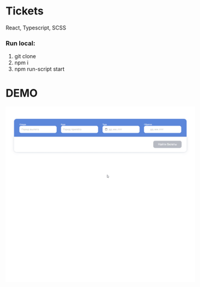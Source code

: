 # Tickets
React, Typescript, SCSS

### Run local:
1) git clone
2) npm i
3) npm run-script start

# DEMO
![Demo gif](./demo.gif)
